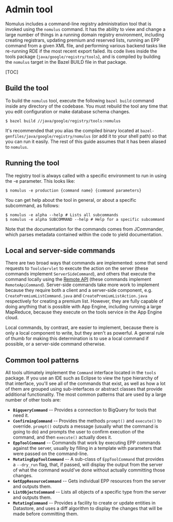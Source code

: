 # Admin tool

Nomulus includes a command-line registry administration tool that is invoked
using the `nomulus` command. It has the ability to view and change a large
number of things in a running domain registry environment, including creating
registrars, updating premium and reserved lists, running an EPP command from a
given XML file, and performing various backend tasks like re-running RDE if the
most recent export failed. Its code lives inside the tools package
(`java/google/registry/tools`), and is compiled by building the `nomulus` target
in the Bazel BUILD file in that package.

[TOC]

## Build the tool

To build the `nomulus` tool, execute the following `bazel build` command inside
any directory of the codebase. You must rebuild the tool any time that you edit
configuration or make database schema changes.

```shell
$ bazel build //java/google/registry/tools:nomulus
```

It's recommended that you alias the compiled binary located at
`bazel-genfiles/java/google/registry/nomulus` (or add it to your shell path) so
that you can run it easily. The rest of this guide assumes that it has been
aliased to `nomulus`.

## Running the tool

The registry tool is always called with a specific environment to run in using
the -e parameter. This looks like:

```shell
$ nomulus -e production {command name} {command parameters}
```

You can get help about the tool in general, or about a specific subcommand, as
follows:

```shell
$ nomulus -e alpha --help # Lists all subcommands
$ nomulus -e alpha SUBCOMMAND --help # Help for a specific subcommand
```

Note that the documentation for the commands comes from JCommander, which parses
metadata contained within the code to yield documentation.

## Local and server-side commands

There are two broad ways that commands are implemented: some that send requests
to `ToolsServlet` to execute the action on the server (these commands implement
`ServerSideCommand`), and others that execute the command locally using the
[Remote API](https://cloud.google.com/appengine/docs/java/tools/remoteapi)
(these commands implement `RemoteApiCommand`). Server-side commands take more
work to implement because they require both a client and a server-side
component, e.g. `CreatePremiumListCommand.java` and
`CreatePremiumListAction.java` respectively for creating a premium list.
However, they are fully capable of doing anything that is possible with App
Engine, including running a large MapReduce, because they execute on the tools
service in the App Engine cloud.

Local commands, by contrast, are easier to implement, because there is only a
local component to write, but they aren't as powerful. A general rule of thumb
for making this determination is to use a local command if possible, or a
server-side command otherwise.

## Common tool patterns

All tools ultimately implement the `Command` interface located in the `tools`
package. If you use an IDE such as Eclipse to view the type hierarchy of that
interface, you'll see all of the commands that exist, as well as how a lot of
them are grouped using sub-interfaces or abstract classes that provide
additional functionality. The most common patterns that are used by a large
number of other tools are:

*   **`BigqueryCommand`** -- Provides a connection to BigQuery for tools that
    need it.
*   **`ConfirmingCommand`** -- Provides the methods `prompt()` and `execute()`
    to override. `prompt()` outputs a message (usually what the command is going
    to do) and prompts the user to confirm execution of the command, and then
    `execute()` actually does it.
*   **`EppToolCommand`** -- Commands that work by executing EPP commands against
    the server, usually by filling in a template with parameters that were
    passed on the command-line.
*   **`MutatingEppToolCommand`** -- A sub-class of `EppToolCommand` that
    provides a `--dry_run` flag, that, if passed, will display the output from
    the server of what the command would've done without actually committing
    those changes.
*   **`GetEppResourceCommand`** -- Gets individual EPP resources from the server
    and outputs them.
*   **`ListObjectsCommand`** -- Lists all objects of a specific type from the
    server and outputs them.
*   **`MutatingCommand`** -- Provides a facility to create or update entities in
    Datastore, and uses a diff algorithm to display the changes that will be
    made before committing them.
